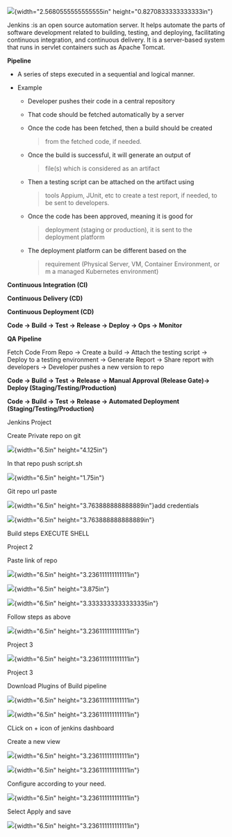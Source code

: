 ![](images/media/image1.png){width="2.5680555555555555in"
height="0.8270833333333333in"}

Jenkins :is an open source automation server. It helps automate the
parts of software development related to building, testing, and
deploying, facilitating continuous integration, and continuous delivery.
It is a server-based system that runs in servlet containers such as
Apache Tomcat.

**Pipeline**

-   A series of steps executed in a sequential and logical manner.

-   Example

    -   Developer pushes their code in a central repository

    -   That code should be fetched automatically by a server

    -   Once the code has been fetched, then a build should be created
        > from the fetched code, if needed.

    -   Once the build is successful, it will generate an output of
        > file(s) which is considered as an artifact

    -   Then a testing script can be attached on the artifact using
        > tools Appium, JUnit, etc to create a test report, if needed,
        > to be sent to developers.

    -   Once the code has been approved, meaning it is good for
        > deployment (staging or production), it is sent to the
        > deployment platform

    -   The deployment platform can be different based on the
        > requirement (Physical Server, VM, Container Environment, or m
        > a managed Kubernetes environment)

**Continuous Integration (CI)**

**Continuous Delivery (CD)**

**Continuous Deployment (CD)**

**Code → Build → Test → Release → Deploy → Ops → Monitor**

**QA Pipeline**

Fetch Code From Repo → Create a build → Attach the testing script →
Deploy to a testing environment → Generate Report → Share report with
developers → Developer pushes a new version to repo

**Code → Build → Test → Release → Manual Approval (Release Gate)→ Deploy
(Staging/Testing/Production)**

**Code → Build → Test → Release → Automated Deployment
(Staging/Testing/Production)**

Jenkins Project

Create Private repo on git

![](images/media/image2.png){width="6.5in"
height="4.125in"}

In that repo push script.sh

![](images/media/image3.png){width="6.5in"
height="1.75in"}

Git repo url paste

![](images/media/image4.png){width="6.5in"
height="3.763888888888889in"}add credentials

![](images/media/image5.png){width="6.5in"
height="3.763888888888889in"}

Build steps EXECUTE SHELL

Project 2

Paste link of repo

![](images/media/image6.png){width="6.5in"
height="3.236111111111111in"}

![](images/media/image7.png){width="6.5in"
height="3.875in"}

![](images/media/image8.png){width="6.5in"
height="3.3333333333333335in"}

Follow steps as above

![](images/media/image9.png){width="6.5in"
height="3.236111111111111in"}

Project 3

![](images/media/image10.png){width="6.5in"
height="3.236111111111111in"}

Project 3

Download Plugins of Build pipeline

![](images/media/image11.png){width="6.5in"
height="3.236111111111111in"}

![](images/media/image12.png){width="6.5in"
height="3.236111111111111in"}

CLick on + icon of jenkins dashboard

Create a new view

![](images/media/image13.png){width="6.5in"
height="3.236111111111111in"}

![](images/media/image14.png){width="6.5in"
height="3.236111111111111in"}

Configure according to your need.

![](images/media/image15.png){width="6.5in"
height="3.236111111111111in"}

Select Apply and save

![](images/media/image16.png){width="6.5in"
height="3.236111111111111in"}
